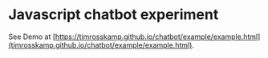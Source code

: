 # Javascript chatbot experiment

See Demo at [https://timrosskamp.github.io/chatbot/example/example.html](timrosskamp.github.io/chatbot/example/example.html).